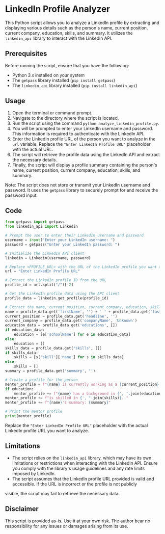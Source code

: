 # LinkedIn Profile Analyzer

This Python script allows you to analyze a LinkedIn profile by extracting and displaying various details such as the person's name, current position, current company, education, skills, and summary. It utilizes the `linkedin_api` library to interact with the LinkedIn API.

## Prerequisites

Before running the script, ensure that you have the following:

- Python 3.x installed on your system
- The `getpass` library installed (`pip install getpass`)
- The `linkedin_api` library installed (`pip install linkedin_api`)

## Usage

1. Open the terminal or command prompt.
2. Navigate to the directory where the script is located.
3. Run the script using the command `python analyze_linkedin_profile.py`.
4. You will be prompted to enter your LinkedIn username and password. This information is required to authenticate with the LinkedIn API.
5. Enter the LinkedIn profile URL of the person you want to analyze in the `url` variable. Replace the `"Enter LinkedIn Profile URL"` placeholder with the actual URL.
6. The script will retrieve the profile data using the LinkedIn API and extract the necessary details.
7. Finally, the script will display a profile summary containing the person's name, current position, current company, education, skills, and summary.

Note: The script does not store or transmit your LinkedIn username and password. It uses the `getpass` library to securely prompt for and receive the password input.

## Code

```python
from getpass import getpass
from linkedin_api import Linkedin

# Prompt the user to enter their LinkedIn username and password
username = input("Enter your LinkedIn username: ")
password = getpass("Enter your LinkedIn password: ")

# Initialize the LinkedIn API client
linkedin = Linkedin(username, password)

# Replace <PROFILE_URL> with the URL of the LinkedIn profile you want to analyze
url = "Enter LinkedIn Profile URL"

# Extract the LinkedIn profile ID from the URL
profile_id = url.split("/")[-2]

# Get the LinkedIn profile data using the API client
profile_data = linkedin.get_profile(profile_id)

# Extract the name, current position, current company, education, skills, and summary of the person from the profile data
name = profile_data.get('firstName', '') + ' ' + profile_data.get('lastName', '')
current_position = profile_data.get('headline', '')
current_company = profile_data.get('companyName', 'Unknown')
education_data = profile_data.get('educations', [])
if education_data:
    education = [e['schoolName'] for e in education_data]
else:
    education = []
skills_data = profile_data.get('skills', [])
if skills_data:
    skills = [s['skill']['name'] for s in skills_data]
else:
    skills = []
summary = profile_data.get('summary', '')

# Create a profile for the person
mentor_profile = f"{name} is currently working as a {current_position} at {current_company}. "
if education:
    mentor_profile += f"{name} has a background in {', '.join(education)} and "
mentor_profile += f"is skilled in {', '.join(skills)}. "
mentor_profile += f"{name}'s summary: {summary}"

# Print the mentor profile
print(mentor_profile)
```

Replace the `"Enter LinkedIn Profile URL"` placeholder with the actual LinkedIn profile URL you want to analyze.

## Limitations

- The script relies on the `linkedin_api` library, which may have its own limitations or restrictions when interacting with the LinkedIn API. Ensure you comply with the library's usage guidelines and any rate limits imposed by LinkedIn.
- The script assumes that the LinkedIn profile URL provided is valid and accessible. If the URL is incorrect or the profile is not publicly

 visible, the script may fail to retrieve the necessary data.

## Disclaimer

This script is provided as-is. Use it at your own risk. The author bear no responsibility for any issues or damages arising from its use.
